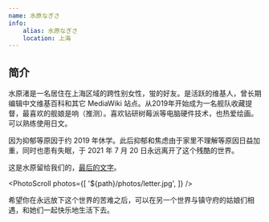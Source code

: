 ```yaml
---
name: 水原なぎさ
info:
    alias: 水原なぎさ
    location: 上海
---
```


## 简介

水原渚是一名居住在上海区域的跨性别女性，蛍的好友。是活跃的维基人，曾长期编辑中文维基百科和其它 MediaWiki 站点。从2019年开始成为一名舰队收藏提督，最喜欢的舰娘是响（推测）。喜欢钻研树莓派等电脑硬件技术，也热爱绘画。可以熟练使用日文。

因为抑郁等原因于约 2019 年休学。此后抑郁和焦虑由于家里不理解等原因日益加重，同时也患有失眠，于 2021 年 7 月 20 日永远离开了这个残酷的世界。

这是水原留给我们的，[最后的文字](https://pbs.twimg.com/media/E6odBBBVIAAM-Zt?format=jpg&name=4096x4096)。

<PhotoScroll photos={[
    '${path}/photos/letter.jpg',
]} />

希望你在永远放下这个世界的苦难之后，可以在另一个世界与镇守府的姑娘们相遇，和她们一起快乐地生活下去。
